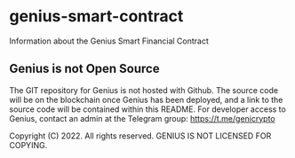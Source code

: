 # genius-smart-contract
Information about the Genius Smart Financial Contract

## Genius is not Open Source

The GIT repository for Genius is not hosted with Github.  The source code will be on the blockchain once Genius has been deployed, and a link to the source code will be contained within this README.  For developer access to Genius, contact an admin at the Telegram group: https://t.me/genicrypto

Copyright (C) 2022. All rights reserved. GENIUS IS NOT LICENSED FOR COPYING.
